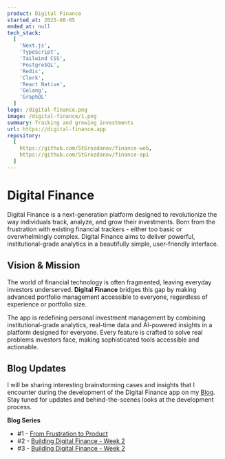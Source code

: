 ```yaml
---
product: Digital Finance
started_at: 2025-08-05
ended_at: null
tech_stack:
  [
    'Next.js',
    'TypeScript',
    'Tailwind CSS',
    'PostgreSQL',
    'Redis',
    'Clerk',
    'React Native',
    'Golang',
    'GraphQL'
  ]
logo: /digital-finance.png
image: /digital-finance/1.png
summary: Tracking and growing investments
url: https://digital-finance.app
repository:
  [
    https://github.com/StGrozdanov/finance-web,
    https://github.com/StGrozdanov/finance-api
  ]
---
```


# Digital Finance

Digital Finance is a next-generation platform designed to revolutionize the way individuals track, analyze, and grow their investments. Born from the frustration with existing financial trackers - either too basic or overwhelmingly complex. Digital Finance aims to deliver powerful, institutional-grade analytics in a beautifully simple, user-friendly interface.

## Vision & Mission

The world of financial technology is often fragmented, leaving everyday investors underserved. **Digital Finance** bridges this gap by making advanced portfolio management accessible to everyone, regardless of experience or portfolio size.

The app is redefining personal investment management by combining institutional-grade analytics, real-time data and AI-powered insights in a platform designed for everyone. Every feature is crafted to solve real problems investors face, making sophisticated tools accessible and actionable.

## Blog Updates

I will be sharing interesting brainstorming cases and insights that I encounter during the development of the Digital Finance app on my [Blog](/blog). Stay tuned for updates and behind-the-scenes looks at the development process.

**Blog Series**

- #1 - [From Frustration to Product](/blog/from-frustration-to-product)
- #2 - [Building Digital Finance - Week 2](/blog/building-digital-finance---week-2)
- #3 - [Building Digital Finance - Week 2](/blog/building-digital-finance---week-3)
